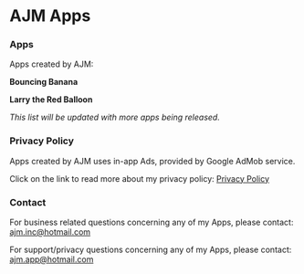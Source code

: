 # AJM Apps



### Apps
Apps created by AJM:

**Bouncing Banana**

**Larry the Red Balloon**

*This list will be updated with more apps being released.*


### Privacy Policy
Apps created by AJM uses in-app Ads, provided by Google AdMob service.

Click on the link to read more about my privacy policy: <a href="https://ajminc.github.io/Privacy-Policy-Page/">Privacy Policy</a>



### Contact

For business related questions concerning any of my Apps, please contact: <a href="ajm.inc@hotmail.com">ajm.inc@hotmail.com</a>

For support/privacy questions concerning any of my Apps, please contact: <a href="ajm.app@hotmail.com">ajm.app@hotmail.com</a>



